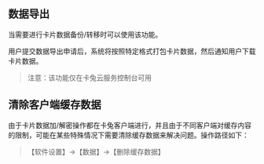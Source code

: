 ## 数据导出
当需要进行卡片数据备份/转移时可以使用该功能。

用户提交数据导出申请后，系统将按照特定格式打包卡片数据，然后通知用户下载卡片数据。

> 注意：该功能仅在卡兔云服务控制台可用

## 清除客户端缓存数据
由于卡片数据加/解密操作都在卡兔客户端进行，并且由于不同客户端对缓存内容的限制，可能在某些特殊情况下需要清除缓存数据来解决问题。操作路径如下：

> 【软件设置】->【数据】->【删除缓存数据】